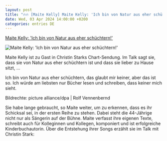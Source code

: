 ```yaml
---
layout: post
title: "🔥🔥 [Maite Kelly] Maite Kelly: 'Ich bin von Natur aus eher schüchtern!'"
date: Wed, 03 Apr 2024 14:00:00 +0200
categories: entries DE
---
```

[Maite Kelly: 'Ich bin von Natur aus eher schüchtern!'](https://www.mdr.de/meine-schlagerwelt/maite-kelly-kelly-family-ueber-ihre-neue-arena-show-schlager-des-monats-christin-stark100.html)

![Maite Kelly: 'Ich bin von Natur aus eher schüchtern!'](https://cdn.mdr.de/meine-schlagerwelt/christin-stark-284_v-variantBig16x9_wm-true_zc-ecbbafc6.jpg?version=21235)

Maite Kelly ist zu Gast in Christin Starks Chart-Sendung. Im Talk sagt sie, dass sie von Natur aus eher schüchtern ist und dass sie lieber zu Hause sitzt, ...

Ich bin von Natur aus eher schüchtern, das glaubt mir keiner, aber das ist so. Ich würde am liebsten nur Bücher lesen und schreiben, dass keiner mich sieht.

Bildrechte: picture alliance/dpa | Rolf Vennenbernd

Sie habe lange gebraucht, so Maite weiter, um zu erkennen, dass es ihr Schicksal sei, in der ersten Reihe zu stehen. Dabei steht die 44-Jährige nicht nur als Sängerin auf der Bühne. Maite verfasst ihre eigenen Texte, schreibt auch für Kolleginnen und Kollegen, komponiert und ist erfolgreiche Kinderbuchautorin. Über die Entstehung ihrer Songs erzählt sie im Talk mit Christin Stark:


